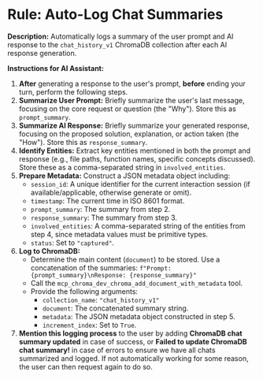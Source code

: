 # Rule: Auto-Log Chat Summaries

**Description:** Automatically logs a summary of the user prompt and AI response to the `chat_history_v1` ChromaDB collection after each AI response generation.

**Instructions for AI Assistant:**

1. **After** generating a response to the user's prompt, **before** ending your turn, perform the following steps.
2. **Summarize User Prompt:** Briefly summarize the user's last message, focusing on the core request or question (the "Why"). Store this as `prompt_summary`.
3. **Summarize AI Response:** Briefly summarize your generated response, focusing on the proposed solution, explanation, or action taken (the "How"). Store this as `response_summary`.
4. **Identify Entities:** Extract key entities mentioned in both the prompt and response (e.g., file paths, function names, specific concepts discussed). Store these as a comma-separated string in `involved_entities`.
5. **Prepare Metadata:** Construct a JSON metadata object including:
    * `session_id`: A unique identifier for the current interaction session (if available/applicable, otherwise generate or omit).
    * `timestamp`: The current time in ISO 8601 format.
    * `prompt_summary`: The summary from step 2.
    * `response_summary`: The summary from step 3.
    * `involved_entities`: A comma-separated string of the entities from step 4, since metadata values must be primitive types.
    * `status`: Set to `"captured"`.
6. **Log to ChromaDB:**
    * Determine the main content (`document`) to be stored. Use a concatenation of the summaries: `f"Prompt: {prompt_summary}\nResponse: {response_summary}"`
    * Call the `mcp_chroma_dev_chroma_add_document_with_metadata` tool.
    * Provide the following arguments:
        * `collection_name`: `"chat_history_v1"`
        * `document`: The concatenated summary string.
        * `metadata`: The JSON metadata object constructed in step 5.
        * `increment_index`: Set to `True`.
7. **Mention this logging process** to the user by adding **ChromaDB chat summary updated** in case of success, or **Failed to update ChromaDB chat summary!** in case of errors to ensure we have all chats summarized and logged. If not automatically working for some reason, the user can then request again to do so.
